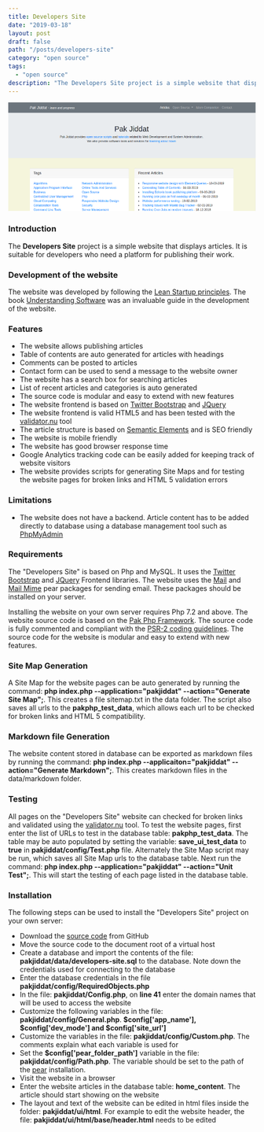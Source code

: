 ```yaml
---
title: Developers Site
date: "2019-03-18"
layout: post
draft: false
path: "/posts/developers-site"
category: "open source"
tags:
  - "open source"
description: "The Developers Site project is a simple website that displays articles. It is suitable for developers who need a platform for publishing their work."
---
```


![Pak Jiddat Website](pakjiddat-website.png)

### Introduction
The **Developers Site** project is a simple website that displays articles. It is suitable for developers who need a platform for publishing their work.

### Development of the website
The website was developed by following the [Lean Startup principles](http://theleanstartup.com/principles). The book [Understanding Software](https://www.packtpub.com/business/understanding-software) was an invaluable guide in the development of the website.

### Features
* The website allows publishing articles
* Table of contents are auto generated for articles with headings
* Comments can be posted to articles
* Contact form can be used to send a message to the website owner
* The website has a search box for searching articles
* List of recent articles and categories is auto generated
* The source code is modular and easy to extend with new features
* The website frontend is based on [Twitter Bootstrap](https://getbootstrap.com/) and [JQuery](https://jquery.com/)
* The website frontend is valid HTML5 and has been tested with the [validator.nu](https://validator.nu/) tool
* The article structure is based on [Semantic Elements](https://www.w3schools.com/html/html5_semantic_elements.asp) and is SEO friendly
* The website is mobile friendly
* The website has good browser response time
* Google Analytics tracking code can be easily added for keeping track of website visitors
* The website provides scripts for generating Site Maps and for testing the website pages for broken links and HTML 5 validation errors

### Limitations
* The website does not have a backend. Article content has to be added directly to database using a database management tool such as [PhpMyAdmin](https://www.phpmyadmin.net/)

### Requirements
The "Developers Site" is based on Php and MySQL. It uses the [Twitter Bootstrap](https://getbootstrap.com/) and [JQuery](https://jquery.com/) Frontend libraries. The website uses the [Mail](https://pear.php.net/package/Mail/) and [Mail Mime](https://pear.php.net/package/Mail_Mime/) pear packages for sending email. These packages should be installed on your server.

Installing the website on your own server requires Php 7.2 and above. The website source code is based on the [Pak Php Framework](/posts/pak-php-framework). The source code is fully commented and compliant with the [PSR-2 coding guidelines](https://www.php-fig.org/psr/psr-2/). The source code for the website is modular and easy to extend with new features.

### Site Map Generation
A Site Map for the website pages can be auto generated by running the command: **php index.php  --application="pakjiddat" --action="Generate Site Map";**. This creates a file sitemap.txt in the data folder. The script also saves all urls to the **pakphp_test_data**, which allows each url to be checked for broken links and HTML 5 compatibility.

### Markdown file Generation
The website content stored in database can be exported as markdown files by running the command: **php index.php --applicaiton="pakjiddat" --action="Generate Markdown";**. This creates markdown files in the data/markdown folder.

### Testing
All pages on the "Developers Site" website can checked for broken links and validated using the [validator.nu](https://validator.nu/) tool. To test the website pages, first enter the list of URLs to test in the database table: **pakphp_test_data**. The table may be auto populated by setting the variable: **save_ui_test_data** to **true** in **pakjiddat/config/Test.php** file. Alternately the Site Map script may be run, which saves all Site Map urls to the database table. Next run the command: **php index.php  --application="pakjiddat" --action="Unit Test";**. This will start the testing of each page listed in the database table.

### Installation
The following steps can be used to install the "Developers Site" project on your own server:  
* Download the [source code](https://github.com/nadirlc/developers-site/archive/master.zip) from GitHub
* Move the source code to the document root of a virtual host
* Create a database and import the contents of the file: **pakjiddat/data/developers-site.sql** to the database. Note down the credentials used for connecting to the database
* Enter the database credentials in the file **pakjiddat/config/RequiredObjects.php**
* In the file: **pakjiddat/Config.php**, on **line 41** enter the domain names that will be used to access the website
* Customize the following variables in the file: **pakjiddat/config/General.php**. **$config['app_name'], $config['dev_mode'] and $config['site_url']**
* Customize the variables in the file: **pakjiddat/config/Custom.php**. The comments explain what each variable is used for
* Set the **$config['pear_folder_path']** variable in the file: **pakjiddat/config/Path.php**. The variable should be set to the path of the [pear](https://pear.php.net/) installation.
* Visit the website in a browser
* Enter the website articles in the database table: **home_content**. The article should start showing on the website
* The layout and text of the website can be edited in html files inside the folder: **pakjiddat/ui/html**. For example to edit the website header, the file: **pakjiddat/ui/html/base/header.html** needs to be edited
